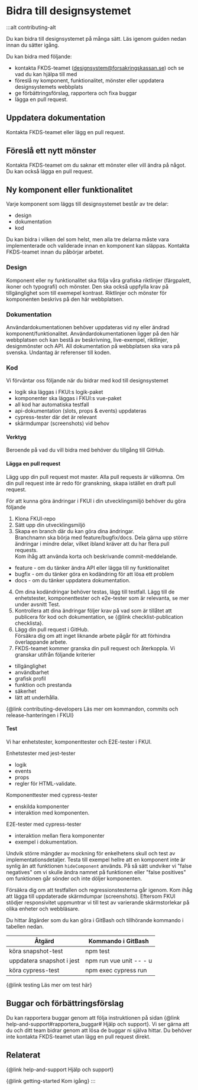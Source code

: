 # Bidra till designsystemet

:::alt contributing-alt

Du kan bidra till designsystemet på många sätt. Läs igenom guiden nedan innan du sätter igång.

Du kan bidra med följande:

- kontakta FKDS-teamet (<designsystem@forsakringskassan.se>) och se vad du kan hjälpa till med
- föreslå ny komponent, funktionalitet, mönster eller uppdatera designsystemets webbplats
- ge förbättringsförslag, rapportera och fixa buggar
- lägga en pull request.

## Uppdatera dokumentation

Kontakta FKDS-teamet eller lägg en pull request.

## Föreslå ett nytt mönster

Kontakta FKDS-teamet om du saknar ett mönster eller vill ändra på något.
Du kan också lägga en pull request.

## Ny komponent eller funktionalitet

Varje komponent som läggs till designsystemet består av tre delar:

- design
- dokumentation
- kod

Du kan bidra i vilken del som helst, men alla tre delarna måste vara implementerade och validerade innan en komponent kan släppas.
Kontakta FKDS-teamet innan du påbörjar arbetet.

### Design

Komponent eller ny funktionalitet ska följa våra grafiska riktlinjer (färgpalett, ikoner och typografi) och mönster.
Den ska också uppfylla krav på tillgänglighet som till exemepel kontrast.
Riktlinjer och mönster för komponenten beskrivs på den här webbplatsen.

### Dokumentation

Användardokumentationen behöver uppdateras vid ny eller ändrad komponent/funktionalitet.
Användardokumentationen ligger på den här webbplatsen och kan bestå av beskrivning, live-exempel, riktlinjer, designmönster och API.
All dokumentation på webbplatsen ska vara på svenska.
Undantag är referenser till koden.

### Kod

Vi förväntar oss följande när du bidrar med kod till designsystemet

- logik ska läggas i FKUI:s logik-paket
- komponenter ska läggas i FKUI:s vue-paket
- all kod har automatiska testfall
- api-dokumentation (slots, props & events) uppdateras
- cypress-tester där det är relevant
- skärmdumpar (screenshots) vid behov

#### Verktyg

Beroende på vad du vill bidra med behöver du tillgång till GitHub.

#### Lägga en pull request

Lägg upp din pull request mot master. Alla pull requests är välkomna.
Om din pull request inte är redo för granskning, skapa istället en draft pull request.

För att kunna göra ändringar i FKUI i din utvecklingsmiljö behöver du göra följande

1. Klona FKUI-repo
2. Sätt upp din utvecklingsmiljö
3. Skapa en branch där du kan göra dina ändringar.<br> Branchnamn ska börja med feature/bugfix/docs. Dela gärna upp större ändringar i mindre delar, vilket ibland kräver att du har flera pull requests.<br> Kom ihåg att använda korta och beskrivande commit-meddelande.

- feature - om du tänker ändra API eller lägga till ny funktionalitet
- bugfix - om du tänker göra en kodändring för att lösa ett problem
- docs - om du tänker uppdatera dokumentation.

4. Om dina kodändringar behöver testas, lägg till testfall. Lägg till de enhetstester, komponenttester och e2e-tester som är relevanta, se mer under avsnitt Test.
5. Kontrollera att dina ändringar följer krav på vad som är tillåtet att publicera för kod och dokumentation, se {@link checklist-publication checklista}.
6. Lägg din pull request i GitHub.<br> Försäkra dig om att inget liknande arbete pågår för att förhindra överlappande arbete.
7. FKDS-teamet kommer granska din pull request och återkoppla. Vi granskar utifrån följande kriterier

- tillgänglighet
- användbarhet
- grafisk profil
- funktion och prestanda
- säkerhet
- lätt att underhålla.

{@link contributing-developers Läs mer om kommandon, commits och release-hanteringen i FKUI}

#### Test

Vi har enhetstester, komponenttester och E2E-tester i FKUI.

Enhetstester med jest-tester

- logik
- events
- props
- regler för HTML-validate.

Komponenttester med cypress-tester

- enskilda komponenter
- interaktion med komponenten.

E2E-tester med cypress-tester

- interaktion mellan flera komponenter
- exempel i dokumentation.

Undvik större mängder av mockning för enkelhetens skull och test av implementationsdetaljer.
Testa till exempel hellre att en komponent inte är synlig än att funktionen `hideComponent` används.
På så sätt undviker vi "false negatives" om vi skulle ändra namnet på funktionen eller "false positives" om funktionen går sönder och inte döljer komponenten.

Försäkra dig om att testfallen och regressionstesterna går igenom. Kom ihåg att lägga till uppdaterade skärmdumpar (screenshots).
Eftersom FKUI stödjer responsivitet uppmuntrar vi till test av varierande skärmstorlekar på olika enheter och webbläsare.

Du hittar åtgärder som du kan göra i GitBash och tillhörande kommando i tabellen nedan.

| Åtgärd                    | Kommando i GitBash      |
| ------------------------- | ----------------------- |
| köra snapshot-test        | npm test                |
| uppdatera snapshot i jest | npm run vue unit -- - u |
| köra cypress-test         | npm exec cypress run    |

{@link testing Läs mer om test här}

## Buggar och förbättringsförslag

Du kan rapportera buggar genom att följa instruktionen på sidan {@link help-and-support#rapportera_buggar# Hjälp och support}.
Vi ser gärna att du och ditt team bidrar genom att lösa de buggar ni själva hittar.
Du behöver inte kontakta FKDS-teamet utan lägg en pull request direkt.

## Relaterat

{@link help-and-support Hjälp och support}

{@link getting-started Kom igång}
:::
